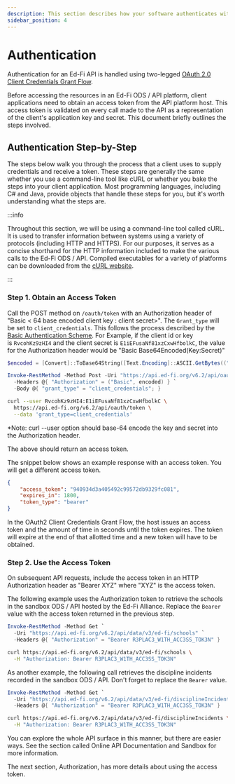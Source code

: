 ```yaml
---
description: This section describes how your software authenticates with the API.
sidebar_position: 4
---
```


# Authentication

Authentication for an Ed-Fi API is handled using two-legged [OAuth
2.0](https://tools.ietf.org/html/rfc6749) [Client Credentials Grant
Flow](https://tools.ietf.org/html/rfc6749#section-4.4).

Before accessing the resources in an Ed-Fi ODS / API platform, client
applications need to obtain an access token from the API platform host. This
access token is validated on every call made to the API as a representation of
the client's application key and secret. This document briefly outlines the
steps involved.

## Authentication Step-by-Step

The steps below walk you through the process that a client uses to supply
credentials and receive a token. These steps are generally the same whether you
use a command-line tool like cURL or whether you bake the steps into your client
application. Most programming languages, including C# and Java, provide objects
that handle these steps for you, but it's worth understanding what the steps
are.

:::info

Throughout this section, we will be using a command-line tool called cURL. It is
used to transfer information between systems using a variety of protocols
(including HTTP and HTTPS). For our purposes, it serves as a concise shorthand
for the HTTP information included to make the various calls to the Ed-Fi ODS /
API. Compiled executables for a variety of platforms can be downloaded from the
[cURL website](http://curl.haxx.se/dlwiz/?type=bin).

:::

### Step 1. Obtain an Access Token

Call the POST method on `/oauth/token` with an Authorization header of "Basic
< 64 base encoded client key : client secret>". The `Grant_type` will be set to
`client_credentials`. This follows the process described by the [Basic
Authentication Scheme](https://tools.ietf.org/html/rfc2617#section-2). For
Example, if the client id or key is `RvcohKz9zHI4` and the client secret
is `E1iEFusaNf81xzCxwHfbolkC`, the value for the Authorization header would be
"Basic Base64Encoded(Key:Secret)"

```powershell title="PowerShell Token Request"
$encoded = [Convert]::ToBase64String([Text.Encoding]::ASCII.GetBytes(("RvcohKz9zHI4", "E1iEFusaNf81xzCxwHfbolkC" -join ":"))) -join " "

Invoke-RestMethod -Method Post -Uri "https://api.ed-fi.org/v6.2/api/oauth/token" `
  -Headers @{ "Authorization" = ("Basic", encoded) } `
  -Body @{ "grant_type" = "client_credentials"; }
```

```bash title="cURL Token Request"
curl --user RvcohKz9zHI4:E1iEFusaNf81xzCxwHfbolkC \
  https://api.ed-fi.org/v6.2/api/oauth/token \
  --data 'grant_type=client_credentials'
```

\*Note: curl --user option should base-64 encode the key and secret into the
Authorization header.

The above should return an access token.

The snippet below shows an example response with an access token. You will get a
different access token.

```json title="Access Token Response"
{
    "access_token": "940934d3a405492c99572db9329fc081",
    "expires_in": 1800,
    "token_type": "bearer"
}
```

In the OAuth2 Client Credentials Grant Flow, the host issues an access token and
the amount of time in seconds until the token expires. The token will expire at
the end of that allotted time and a new token will have to be obtained.

### Step 2. Use the Access Token

On subsequent API requests, include the access token in an HTTP Authorization
header as "Bearer XYZ" where "XYZ" is the access token.

The following example uses the Authorization token to retrieve the schools in
the sandbox ODS / API hosted by the Ed-Fi Alliance. Replace the `Bearer` value
with the access token returned in the previous step.

```powershell title="PowerShell API Call with Token"
Invoke-RestMethod -Method Get `
  -Uri "https://api.ed-fi.org/v6.2/api/data/v3/ed-fi/schools" `
  -Headers @{ "Authorization" = "Bearer R3PLAC3_W1TH_ACC3SS_TOK3N" }
```

```bash title="cURL API Call with Token"
curl https://api.ed-fi.org/v6.2/api/data/v3/ed-fi/schools \
  -H "Authorization: Bearer R3PLAC3_W1TH_ACC3SS_TOK3N"
```

As another example, the following call retrieves the discipline incidents
recorded in the sandbox ODS / API. Don't forget to replace the `Bearer` value.

```powershell title="PowerShell API Call with Token"
Invoke-RestMethod -Method Get `
  -Uri "https://api.ed-fi.org/v6.2/api/data/v3/ed-fi/disciplineIncidents" `
  -Headers @{ "Authorization" = "Bearer R3PLAC3_W1TH_ACC3SS_TOK3N" }
```

```bash title="cURL API Call with Token"
curl https://api.ed-fi.org/v6.2/api/data/v3/ed-fi/disciplineIncidents \
  -H "Authorization: Bearer R3PLAC3_W1TH_ACC3SS_TOK3N"
```

You can explore the whole API surface in this manner, but there are easier ways.
See the section called Online API Documentation and Sandbox for more
information.

The next section, Authorization, has more details about using the access token.

